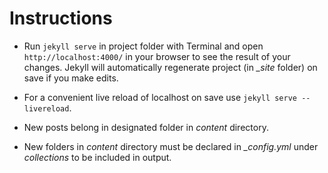 # Instructions

- Run `jekyll serve` in project folder with Terminal and open `http://localhost:4000/` in your browser to see the result of your changes. Jekyll will automatically regenerate project (in *_site* folder) on save if you make edits.

- For a convenient live reload of localhost on save use `jekyll serve --livereload`.

- New posts belong in designated folder in *content* directory.

- New folders in *content* directory must be declared in *_config.yml* under *collections* to be included in output.